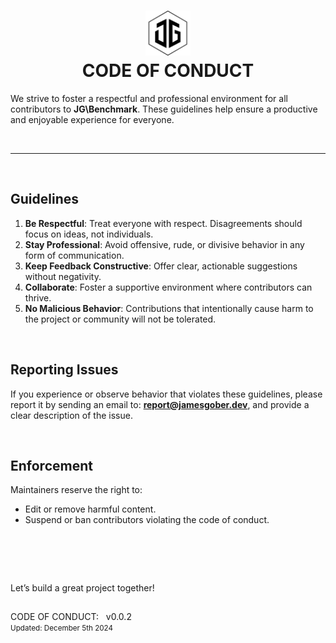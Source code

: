 <h1 align="center">
    <picture picture>
        <source media="(prefers-color-scheme: dark)" srcset="./../docs/media/jamesgober-logo-dark.png">
        <img width="72" height="72" alt="Official brand mark and logo of James Gober. Image shows JG stylish initials encased in a hexagon outline." src=".././docs/media/jamesgober-logo.png">
    </picture>
    <br>
    <b>CODE OF CONDUCT</b>
</h1>

We strive to foster a respectful and professional environment for all contributors to **JG\Benchmark**. These guidelines help ensure a productive and enjoyable experience for everyone.

&nbsp;

---

&nbsp;

## **Guidelines**
1. **Be Respectful**:
   Treat everyone with respect. Disagreements should focus on ideas, not individuals.
2. **Stay Professional**:
   Avoid offensive, rude, or divisive behavior in any form of communication.
3. **Keep Feedback Constructive**:
   Offer clear, actionable suggestions without negativity.
4. **Collaborate**:
   Foster a supportive environment where contributors can thrive.
5. **No Malicious Behavior**:
   Contributions that intentionally cause harm to the project or community will not be tolerated.

&nbsp;

## **Reporting Issues**
If you experience or observe behavior that violates these guidelines, please report it by sending an email to: **[report@jamesgober.dev](mailto:report@jamesgober.dev?subject=Issue%20Report&body=Please%20describe%20the%20issue%20in%20detail.)**,  and provide a clear description of the issue.


&nbsp;

## **Enforcement**
Maintainers reserve the right to:
- Edit or remove harmful content.
- Suspend or ban contributors violating the code of conduct.

##


&nbsp;

&nbsp;



Let’s build a great project together!
##

<p>
    CODE OF CONDUCT: &nbsp; v0.0.2
    <br>
    <small>Updated: December 5th 2024</small>
</p>
